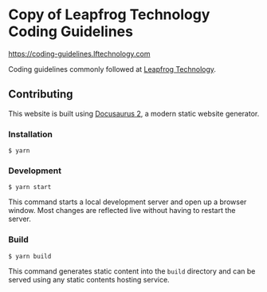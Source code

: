 # Copy of Leapfrog Technology Coding Guidelines

https://coding-guidelines.lftechnology.com

Coding guidelines commonly followed at [Leapfrog Technology](https://www.lftechnology.com/).

## Contributing

This website is built using [Docusaurus 2](https://docusaurus.io/), a modern static website generator.

### Installation

```
$ yarn
```

### Development

```
$ yarn start
```

This command starts a local development server and open up a browser window. Most changes are reflected live without having to restart the server.

### Build

```
$ yarn build
```

This command generates static content into the `build` directory and can be served using any static contents hosting service.
